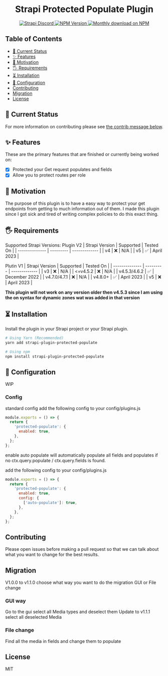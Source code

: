 <div align="center">
<h1>Strapi Protected Populate Plugin</h1>
    
<p>
  <a href="https://discord.strapi.io">
    <img src="https://img.shields.io/discord/811989166782021633?color=blue&label=strapi-discord" alt="Strapi Discord">
  </a>
  <a href="https://www.npmjs.org/package/strapi-plugin-protected-populate">
    <img src="https://img.shields.io/npm/v/strapi-plugin-protected-populate/latest.svg" alt="NPM Version" />
  </a>
  <a href="https://www.npmjs.org/package/strapi-plugin-protected-populate">
    <img src="https://img.shields.io/npm/dm/strapi-plugin-protected-populate" alt="Monthly download on NPM" />
  </a>
</p>
</div>

## Table of Contents <!-- omit in toc -->

- [🚦 Current Status](#current-status)
- [✨ Features](#features)
- [🤔 Motivation](#motivation)
- [🖐 Requirements](#requirements)
- [⏳ Installation](#installation)
- [🔧 Configuration](#configuration)
- [Contributing](#contributing)
- [Migration](#migration)
- [License](#license)

## 🚦 Current Status
For more information on contributing please see [the contrib message below](#contributing).

## ✨ Features

These are the primary features that are finished or currently being worked on:

- [x] Protected your Get request populates and fields
- [x] Allow you to protect routes per role

## 🤔 Motivation

The purpose of this plugin is to have a easy way to protect your get endpoints from getting to much information out of them.
I made this plugin since I got sick and tired of writing complex policies to do this exact thing.

## 🖐 Requirements

Supported Strapi Versions:
Plugin  V2
| Strapi Version | Supported | Tested On     |
| -------------- | --------- | ------------- |
| v4             | ❌        | N/A           |
| v5             | ✅        | April 2023    |

Plutin V1
| Strapi Version | Supported | Tested On     |
| -------------- | --------- | ------------- |
| v3             | ❌        | N/A           |
| <=v4.5.2       | ❌        | N/A           |
| v4.5.3/4.6.2   | ✅        | December 2022 |
| v4.7.0/4.7.1   | ❌        | N/A           |
| v4.8.0+        | ✅        | April 2023    |
| v5             | ❌        | April 2023    |

**This plugin will not work on any version older then v4.5.3 since I am using the on syntax for dynamic zones wat was added in that version**

## ⏳ Installation

Install the plugin in your Strapi project or your Strapi plugin.

```bash
# Using Yarn (Recommended)
yarn add strapi-plugin-protected-populate

# Using npm
npm install strapi-plugin-protected-populate
```

## 🔧 Configuration

WIP

### Config

standard config
add the following config to your config/plugins.js
```js 
module.exports = () => {
  return {
    'protected-populate': {
      enabled: true,
    },
  };
};
```

enable auto populate will automatically populate all fields and populates if no ctx.query.populate / ctx.query.fields is found.

add the following config to your config/plugins.js
```js
module.exports = () => {
  return {
    'protected-populate': {
      enabled: true,
      config: {
        ['auto-populate']: true,
      },
    },
  };
};
```

## Contributing

Please open issues before making a pull request so that we can talk about what you want to change for the best results.

## Migration

V1.0.0 to v1.1.0
choose what way you want to do the migration GUI or File change

### GUI way

Go to the gui select all Media types and deselect them
Update to v1.1.1 select all deselected Media

### File change

Find all the media in fields and change them to populate

## License

MIT
